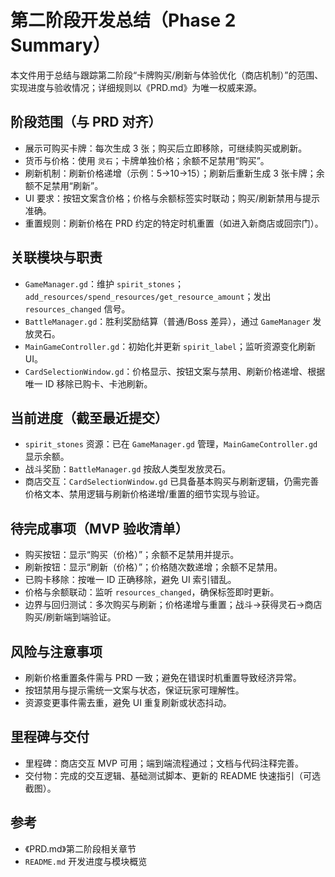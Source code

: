 # 第二阶段开发总结（Phase 2 Summary）

本文件用于总结与跟踪第二阶段“卡牌购买/刷新与体验优化（商店机制）”的范围、实现进度与验收情况；详细规则以《PRD.md》为唯一权威来源。

## 阶段范围（与 PRD 对齐）
- 展示可购买卡牌：每次生成 3 张；购买后立即移除，可继续购买或刷新。
- 货币与价格：使用 `灵石`；卡牌单独价格；余额不足禁用“购买”。
- 刷新机制：刷新价格递增（示例：5→10→15）；刷新后重新生成 3 张卡牌；余额不足禁用“刷新”。
- UI 要求：按钮文案含价格；价格与余额标签实时联动；购买/刷新禁用与提示准确。
- 重置规则：刷新价格在 PRD 约定的特定时机重置（如进入新商店或回宗门）。

## 关联模块与职责
- `GameManager.gd`：维护 `spirit_stones`；`add_resources/spend_resources/get_resource_amount`；发出 `resources_changed` 信号。
- `BattleManager.gd`：胜利奖励结算（普通/Boss 差异），通过 `GameManager` 发放灵石。
- `MainGameController.gd`：初始化并更新 `spirit_label`；监听资源变化刷新 UI。
- `CardSelectionWindow.gd`：价格显示、按钮文案与禁用、刷新价格递增、根据唯一 ID 移除已购卡、卡池刷新。

## 当前进度（截至最近提交）
- `spirit_stones` 资源：已在 `GameManager.gd` 管理，`MainGameController.gd` 显示余额。
- 战斗奖励：`BattleManager.gd` 按敌人类型发放灵石。
- 商店交互：`CardSelectionWindow.gd` 已具备基本购买与刷新逻辑，仍需完善价格文本、禁用逻辑与刷新价格递增/重置的细节实现与验证。

## 待完成事项（MVP 验收清单）
- 购买按钮：显示“购买（价格）”；余额不足禁用并提示。
- 刷新按钮：显示“刷新（价格）”；价格随次数递增；余额不足禁用。
- 已购卡移除：按唯一 ID 正确移除，避免 UI 索引错乱。
- 价格与余额联动：监听 `resources_changed`，确保标签即时更新。
- 边界与回归测试：多次购买与刷新；价格递增与重置；战斗→获得灵石→商店购买/刷新端到端验证。

## 风险与注意事项
- 刷新价格重置条件需与 PRD 一致；避免在错误时机重置导致经济异常。
- 按钮禁用与提示需统一文案与状态，保证玩家可理解性。
- 资源变更事件需去重，避免 UI 重复刷新或状态抖动。

## 里程碑与交付
- 里程碑：商店交互 MVP 可用；端到端流程通过；文档与代码注释完善。
- 交付物：完成的交互逻辑、基础测试脚本、更新的 README 快速指引（可选截图）。

## 参考
- 《PRD.md》第二阶段相关章节
- `README.md` 开发进度与模块概览